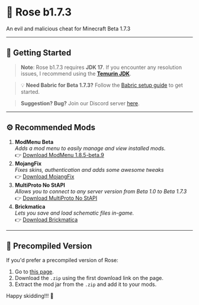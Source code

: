 # 🌹 Rose b1.7.3

An evil and malicious cheat for Minecraft Beta 1.7.3

---

## 📖 Getting Started

> **Note**: Rose b1.7.3 requires **JDK 17**. If you encounter any resolution issues, I recommend using the [**Temurin JDK**](https://adoptium.net/temurin/releases/?os=windows&arch=x64&package=jre&version=17).

> 💡 **Need Babric for Beta 1.7.3?** Follow the [Babric setup guide](https://github.com/babric/prism-instance) to get started.

> **Suggestion? Bug?** Join our Discord server [here](https://discord.gg/4xJ4XQYHZJ).

---

## ⚙️ Recommended Mods

1. **ModMenu Beta**  
   *Adds a mod menu to easily manage and view installed mods.*  
   👉 [Download ModMenu 1.8.5-beta.9](https://modrinth.com/mod/modmenu-beta/version/1.8.5-beta.9)
2. **MojangFix**  
   *Fixes skins, authentication and adds some awesome tweaks*  
   👉 [Download MojangFix](https://modrinth.com/mod/mojangfix)
3. **MultiProto No StAPI**  
   *Allows you to connect to any server version from Beta 1.0 to Beta 1.7.3*  
   👉 [Download MultiProto No StAPI](https://github.com/skibidiware/multiproto-nostapi#precompiled-version)
4. **Brickmatica**  
   *Lets you save and load schematic files in-game.*  
   👉 [Download Brickmatica](https://github.com/skibidiware/Brickmatica#precompiled-version)

---

## 📝 Precompiled Version

If you'd prefer a precompiled version of Rose:

1. Go to [this page](https://nightly.link/skibidiware/Rose-Babric/workflows/gradle/master).
2. Download the `.zip` using the first download link on the page.
3. Extract the mod jar from the `.zip` and add it to your mods.

Happy skidding!!! 🌟

